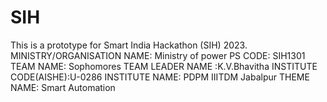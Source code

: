 # SIH
This is a prototype for Smart India Hackathon (SIH) 2023.
MINISTRY/ORGANISATION NAME: Ministry of power
PS CODE: SIH1301
TEAM NAME: Sophomores
TEAM LEADER NAME :K.V.Bhavitha
INSTITUTE CODE(AISHE):U-0286
INSTITUTE NAME: PDPM IIITDM Jabalpur
THEME NAME: Smart Automation
